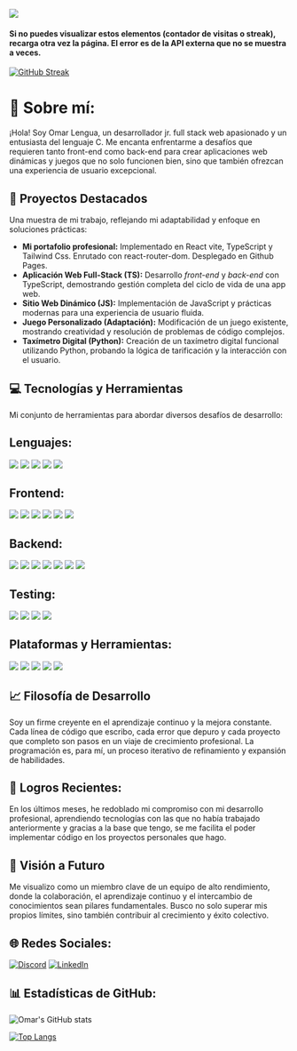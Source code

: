 ![](https://komarev.com/ghpvc/?username=Omarlsant&color=blue)
#### Si no puedes visualizar estos elementos (contador de visitas o streak), recarga otra vez la página. El error es de la API externa que no se muestra a veces.
[![GitHub Streak](https://github-readme-streak-stats.herokuapp.com?user=Omarlsant)](https://git.io/streak-stats)

# 💫 Sobre mí:
¡Hola! Soy Omar Lengua, un desarrollador jr. full stack web apasionado y un entusiasta del lenguaje C. Me encanta enfrentarme a desafíos que requieren tanto front-end como back-end para crear aplicaciones web dinámicas y juegos que no solo funcionen bien, sino que también ofrezcan una experiencia de usuario excepcional.

## 🌟 Proyectos Destacados
Una muestra de mi trabajo, reflejando mi adaptabilidad y enfoque en soluciones prácticas:

- **Mi portafolio profesional:** Implementado en React vite, TypeScript y Tailwind Css. Enrutado con react-router-dom. Desplegado en Github Pages.
- **Aplicación Web Full-Stack (TS):** Desarrollo *front-end* y *back-end* con TypeScript, demostrando gestión completa del ciclo de vida de una app web.
- **Sitio Web Dinámico (JS):**  Implementación de JavaScript y prácticas modernas para una experiencia de usuario fluida.
- **Juego Personalizado (Adaptación):** Modificación de un juego existente, mostrando creatividad y resolución de problemas de código complejos.
- **Taxímetro Digital (Python):** Creación de un taxímetro digital funcional utilizando Python, probando la lógica de tarificación y la interacción con el usuario.

## 💻 Tecnologías y Herramientas
Mi conjunto de herramientas para abordar diversos desafíos de desarrollo:

## Lenguajes:
![](https://img.shields.io/badge/javascript-%23323330.svg?style=for-the-badge&logo=javascript&logoColor=%23F7DF1E) ![](https://img.shields.io/badge/typescript-%233178C6.svg?style=for-the-badge&logo=typescript&logoColor=white) ![](https://img.shields.io/badge/python-%2314354C.svg?style=for-the-badge&logo=python&logoColor=white) ![](https://img.shields.io/badge/c-%2300599C.svg?style=for-the-badge&logo=c&logoColor=white) ![](https://img.shields.io/badge/java-%23ED8B00.svg?style=for-the-badge&logo=java&logoColor=white)

## Frontend:
![](https://img.shields.io/badge/react-%2320232a.svg?style=for-the-badge&logo=react&logoColor=%2361DAFB) ![](https://img.shields.io/badge/vite-%23646CFF.svg?style=for-the-badge&logo=vite&logoColor=white) ![](https://img.shields.io/badge/css3-%231572B6.svg?style=for-the-badge&logo=css3&logoColor=white) ![](https://img.shields.io/badge/Sass-CC6699?style=for-the-badge&logo=sass&logoColor=white) ![](https://img.shields.io/badge/tailwindcss-%2338B2AC.svg?style=for-the-badge&logo=tailwind-css&logoColor=white) ![](https://img.shields.io/badge/NPM-%23CB3837.svg?style=for-the-badge&logo=npm&logoColor=white)

## Backend:
![](https://img.shields.io/badge/node.js-6DA55F?style=for-the-badge&logo=node.js&logoColor=white) ![](https://img.shields.io/badge/django-%23092E20.svg?style=for-the-badge&logo=django&logoColor=white) ![](https://img.shields.io/badge/flask-%23000000.svg?style=for-the-badge&logo=flask&logoColor=white) ![](https://img.shields.io/badge/Express.js-%23404d59?style=for-the-badge&logo=express&logoColor=%2361DAFB) ![](https://img.shields.io/badge/mysql-%2300f.svg?style=for-the-badge&logo=mysql&logoColor=white) ![](https://img.shields.io/badge/REST_APIs-007F5F?style=for-the-badge) ![](https://img.shields.io/badge/JWT-black?style=for-the-badge&logo=jsonwebtokens&logoColor=white)

## Testing:
![](https://img.shields.io/badge/jest-%23C21325.svg?style=for-the-badge&logo=jest&logoColor=white) ![](https://img.shields.io/badge/Supertest-03071E?style=for-the-badge) ![](https://img.shields.io/badge/pytest-0A9EDC?style=for-the-badge&logo=pytest&logoColor=white) ![](https://img.shields.io/badge/Unittest-457B9D?style=for-the-badge)

## Plataformas y Herramientas:
![](https://img.shields.io/badge/docker-%230db7ed.svg?style=for-the-badge&logo=docker&logoColor=white) ![](https://img.shields.io/badge/Docker--Compose-%230db7ed?style=for-the-badge&logo=docker&logoColor=white) ![](https://img.shields.io/badge/github%20actions-%232671E5.svg?style=for-the-badge&logo=github-actions&logoColor=white) ![](https://img.shields.io/badge/Git-%23F05033.svg?style=for-the-badge&logo=git&logoColor=white) ![](https://img.shields.io/badge/github-%23121011.svg?style=for-the-badge&logo=github&logoColor=white)

## 📈 Filosofía de Desarrollo
Soy un firme creyente en el aprendizaje continuo y la mejora constante. Cada línea de código que escribo, cada error que depuro y cada proyecto que completo son pasos en un viaje de crecimiento profesional. La programación es, para mí, un proceso iterativo de refinamiento y expansión de habilidades.

## 🚀 Logros Recientes:
En los últimos meses, he redoblado mi compromiso con mi desarrollo profesional, aprendiendo tecnologías con las que no había trabajado anteriormente y gracias a la base que tengo, se me facilita el poder implementar código en los proyectos personales que hago.

## 🔭 Visión a Futuro
Me visualizo como un miembro clave de un equipo de alto rendimiento, donde la colaboración, el aprendizaje continuo y el intercambio de conocimientos sean pilares fundamentales. Busco no solo superar mis propios límites, sino también contribuir al crecimiento y éxito colectivo.

## 🌐 Redes Sociales:
[![Discord](https://img.shields.io/badge/Discord-%237289DA.svg?logo=discord&logoColor=white)](https://discord.gg/P57Bm7xJ) [![LinkedIn](https://img.shields.io/badge/LinkedIn-%230077B5.svg?logo=linkedin&logoColor=white)](https://www.linkedin.com/in/omarlengua) 

## 📊 Estadísticas de GitHub:

![Omar's GitHub stats](https://github-readme-stats.vercel.app/api?username=Omarlsant&show_icons=true)

[![Top Langs](https://github-readme-stats.vercel.app/api/top-langs/?username=Omarlsant&layout=compact)](https://github.com/Omarlsant/github-readme-stats)

